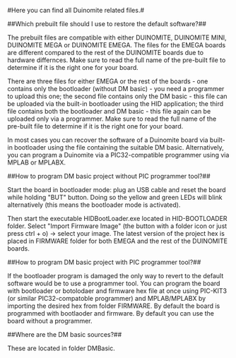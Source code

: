 #Here you can find all Duinomite related files.#

##Which prebuilt file should I use to restore the default software?##

The prebuilt files are compatible with either DUINOMITE, DUINOMITE MINI, DUINOMITE MEGA or DUINOMITE EMEGA. The files for the EMEGA boards are different compared to the rest of the DUINOMITE boards due to hardware differnces. Make sure to read the full name of the pre-built file to determine if it is the right one for your board.

There are three files for either EMEGA or the rest of the boards - one contains only the bootloader (without DM basic) - you need a programmer to upload this one; the second file contains only the DM basic - this file can be uploaded via the built-in bootloader using the HID application; the third file contains both the bootloader and DM basic - this file again can be uploaded only via a programmer. Make sure to  read the full name of the pre-built file to determine if it is the right one for your board. 

In most cases you can recover the software of a Duinomite board via built-in bootloader using the file containing the suitable DM basic. Alternatively, you can program a Duinomite via a PIC32-compatible programmer using via MPLAB or MPLABX.

##How to program DM basic project without PIC programmer tool?##

Start the board in bootloader mode: plug an USB cable and reset the board while holding "BUT" button. Doing so the yellow and green LEDs will blink alternatively (this means the bootloader mode is activated). 

Then start the executable HIDBootLoader.exe located in HID-BOOTLOADER folder. Select "Import Firmware Image" (the button with a folder icon or just press ctrl + o) -> select your image. The latest version of the project hex is placed in FIRMWARE folder for both EMEGA and the rest of the DUINOMITE boards.

##How to program DM basic project with PIC programmer tool?##

If the bootloader program is damaged the only way to revert to the default software would be to use a programmer tool. You can program the board with bootloader or botolodaer and firmware hex file at once using PIC-KIT3 (or similar PIC32-compatoble programmer) and MPLAB/MPLABX by importing the desired hex from folder FIRMWARE. By default the board is programmed with bootlaoder and firmware. By default you can use the board without a programmer.

##Where are the DM basic sources?##

These are located in folder DMBasic.
